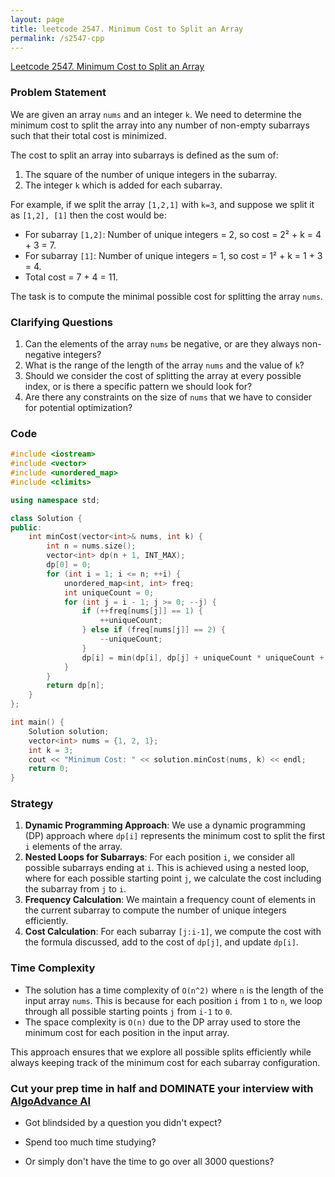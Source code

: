 ```yaml
---
layout: page
title: leetcode 2547. Minimum Cost to Split an Array
permalink: /s2547-cpp
---
```

[Leetcode 2547. Minimum Cost to Split an Array](https://algoadvance.github.io/algoadvance/l2547)
### Problem Statement

We are given an array `nums` and an integer `k`. We need to determine the minimum cost to split the array into any number of non-empty subarrays such that their total cost is minimized.

The cost to split an array into subarrays is defined as the sum of:
1. The square of the number of unique integers in the subarray.
2. The integer `k` which is added for each subarray.

For example, if we split the array `[1,2,1]` with `k=3`, and suppose we split it as `[1,2], [1]` then the cost would be:
- For subarray `[1,2]`: Number of unique integers = 2, so cost = 2² + k = 4 + 3 = 7.
- For subarray `[1]`: Number of unique integers = 1, so cost = 1² + k = 1 + 3 = 4.
- Total cost = 7 + 4 = 11.

The task is to compute the minimal possible cost for splitting the array `nums`.

### Clarifying Questions

1. Can the elements of the array `nums` be negative, or are they always non-negative integers?
2. What is the range of the length of the array `nums` and the value of `k`?
3. Should we consider the cost of splitting the array at every possible index, or is there a specific pattern we should look for?
4. Are there any constraints on the size of `nums` that we have to consider for potential optimization?

### Code

```cpp
#include <iostream>
#include <vector>
#include <unordered_map>
#include <climits>

using namespace std;

class Solution {
public:
    int minCost(vector<int>& nums, int k) {
        int n = nums.size();
        vector<int> dp(n + 1, INT_MAX);
        dp[0] = 0; 
        for (int i = 1; i <= n; ++i) {
            unordered_map<int, int> freq;
            int uniqueCount = 0;
            for (int j = i - 1; j >= 0; --j) {
                if (++freq[nums[j]] == 1) {
                    ++uniqueCount;
                } else if (freq[nums[j]] == 2) {
                    --uniqueCount;
                }
                dp[i] = min(dp[i], dp[j] + uniqueCount * uniqueCount + k);
            }
        }
        return dp[n];
    }
};

int main() {
    Solution solution;
    vector<int> nums = {1, 2, 1};
    int k = 3;
    cout << "Minimum Cost: " << solution.minCost(nums, k) << endl;
    return 0;
}
```

### Strategy

1. **Dynamic Programming Approach**: We use a dynamic programming (DP) approach where `dp[i]` represents the minimum cost to split the first `i` elements of the array.
2. **Nested Loops for Subarrays**: For each position `i`, we consider all possible subarrays ending at `i`. This is achieved using a nested loop, where for each possible starting point `j`, we calculate the cost including the subarray from `j` to `i`.
3. **Frequency Calculation**: We maintain a frequency count of elements in the current subarray to compute the number of unique integers efficiently.
4. **Cost Calculation**: For each subarray `[j:i-1]`, we compute the cost with the formula discussed, add to the cost of `dp[j]`, and update `dp[i]`.

### Time Complexity

- The solution has a time complexity of `O(n^2)` where `n` is the length of the input array `nums`. This is because for each position `i` from `1` to `n`, we loop through all possible starting points `j` from `i-1` to `0`.
- The space complexity is `O(n)` due to the DP array used to store the minimum cost for each position in the input array.

This approach ensures that we explore all possible splits efficiently while always keeping track of the minimum cost for each subarray configuration.


### Cut your prep time in half and DOMINATE your interview with [AlgoAdvance AI](https://algoAdvance.com)

- Got blindsided by a question you didn't expect?

- Spend too much time studying?

- Or simply don't have the time to go over all 3000 questions?

